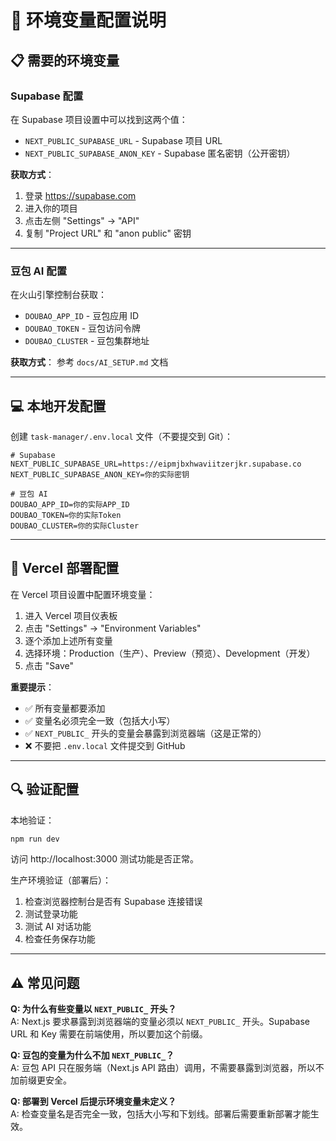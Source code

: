 # 🔐 环境变量配置说明

## 📋 需要的环境变量

### Supabase 配置
在 Supabase 项目设置中可以找到这两个值：
- `NEXT_PUBLIC_SUPABASE_URL` - Supabase 项目 URL
- `NEXT_PUBLIC_SUPABASE_ANON_KEY` - Supabase 匿名密钥（公开密钥）

**获取方式**：
1. 登录 https://supabase.com
2. 进入你的项目
3. 点击左侧 "Settings" → "API"
4. 复制 "Project URL" 和 "anon public" 密钥

---

### 豆包 AI 配置
在火山引擎控制台获取：
- `DOUBAO_APP_ID` - 豆包应用 ID
- `DOUBAO_TOKEN` - 豆包访问令牌
- `DOUBAO_CLUSTER` - 豆包集群地址

**获取方式**：
参考 `docs/AI_SETUP.md` 文档

---

## 💻 本地开发配置

创建 `task-manager/.env.local` 文件（不要提交到 Git）：

```env
# Supabase
NEXT_PUBLIC_SUPABASE_URL=https://eipmjbxhwaviitzerjkr.supabase.co
NEXT_PUBLIC_SUPABASE_ANON_KEY=你的实际密钥

# 豆包 AI
DOUBAO_APP_ID=你的实际APP_ID
DOUBAO_TOKEN=你的实际Token
DOUBAO_CLUSTER=你的实际Cluster
```

---

## 🚀 Vercel 部署配置

在 Vercel 项目设置中配置环境变量：

1. 进入 Vercel 项目仪表板
2. 点击 "Settings" → "Environment Variables"
3. 逐个添加上述所有变量
4. 选择环境：Production（生产）、Preview（预览）、Development（开发）
5. 点击 "Save"

**重要提示**：
- ✅ 所有变量都要添加
- ✅ 变量名必须完全一致（包括大小写）
- ✅ `NEXT_PUBLIC_` 开头的变量会暴露到浏览器端（这是正常的）
- ❌ 不要把 `.env.local` 文件提交到 GitHub

---

## 🔍 验证配置

本地验证：
```bash
npm run dev
```

访问 http://localhost:3000 测试功能是否正常。

生产环境验证（部署后）：
1. 检查浏览器控制台是否有 Supabase 连接错误
2. 测试登录功能
3. 测试 AI 对话功能
4. 检查任务保存功能

---

## ⚠️ 常见问题

**Q: 为什么有些变量以 `NEXT_PUBLIC_` 开头？**  
A: Next.js 要求暴露到浏览器端的变量必须以 `NEXT_PUBLIC_` 开头。Supabase URL 和 Key 需要在前端使用，所以要加这个前缀。

**Q: 豆包的变量为什么不加 `NEXT_PUBLIC_`？**  
A: 豆包 API 只在服务端（Next.js API 路由）调用，不需要暴露到浏览器，所以不加前缀更安全。

**Q: 部署到 Vercel 后提示环境变量未定义？**  
A: 检查变量名是否完全一致，包括大小写和下划线。部署后需要重新部署才能生效。












